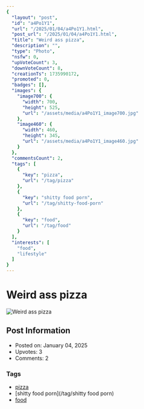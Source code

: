 ```yaml
---
{
  "layout": "post",
  "id": "a4Po1Y1",
  "url": "/2025/01/04/a4Po1Y1.html",
  "post_url": "/2025/01/04/a4Po1Y1.html",
  "title": "Weird ass pizza",
  "description": "",
  "type": "Photo",
  "nsfw": 0,
  "upVoteCount": 3,
  "downVoteCount": 8,
  "creationTs": 1735990172,
  "promoted": 0,
  "badges": [],
  "images": {
    "image700": {
      "width": 700,
      "height": 525,
      "url": "/assets/media/a4Po1Y1_image700.jpg"
    },
    "image460": {
      "width": 460,
      "height": 345,
      "url": "/assets/media/a4Po1Y1_image460.jpg"
    }
  },
  "commentsCount": 2,
  "tags": [
    {
      "key": "pizza",
      "url": "/tag/pizza"
    },
    {
      "key": "shitty food porn",
      "url": "/tag/shitty-food-porn"
    },
    {
      "key": "food",
      "url": "/tag/food"
    }
  ],
  "interests": [
    "food",
    "lifestyle"
  ]
}
---
```


# Weird ass pizza

![Weird ass pizza](/assets/media/a4Po1Y1_image700.jpg)

## Post Information

- Posted on: January 04, 2025
- Upvotes: 3
- Comments: 2

### Tags

- [pizza](/tag/pizza)
- [shitty food porn](/tag/shitty food porn)
- [food](/tag/food)
